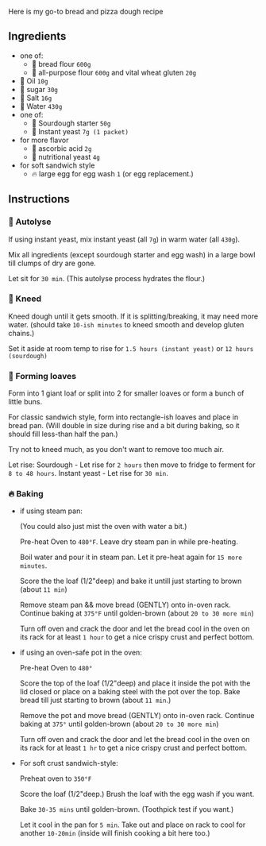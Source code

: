 Here is my go-to bread and pizza dough recipe

## Ingredients

- one of:
  - 🥣 bread flour `600g`
  - 🥣 all-purpose flour `600g` and vital wheat gluten `20g`
- 🥣 Oil `10g`
- 🥣 sugar `30g`
- 🥣 Salt `16g`
- 🥣 Water `430g`
- one of:
  - 👐 Sourdough starter `50g`
  - 🥣 Instant yeast `7g (1 packet)`
- for more flavor
  - 🥣 ascorbic acid `2g`
  - 🥣 nutritional yeast `4g`
- for soft sandwich style
  - 🔥 large egg for egg wash `1` (or egg replacement.)

## Instructions

### 🥣 Autolyse

If using instant yeast, mix instant yeast (all `7g`) in warm water (all `430g`).

Mix all ingredients (except sourdough starter and egg wash) in a large bowl till clumps of dry are gone.

Let sit for `30 min`. (This autolyse process hydrates the flour.)

### 👐 Kneed

Kneed dough until it gets smooth. If it is splitting/breaking, it may need more water. (should take `10-ish minutes` to kneed smooth and develop gluten chains.)

Set it aside at room temp to rise for `1.5 hours (instant yeast)` or `12 hours (sourdough)`

### 🍞 Forming loaves

Form into 1 giant loaf  or  split into 2 for smaller loaves  or  form a bunch of little buns.

For classic sandwich style, form into rectangle-ish loaves and place in bread pan. (Will double in size during rise and a bit during baking, so it should fill less-than half the pan.)

Try not to kneed much, as you don't want to remove too much air.

Let rise:
  Sourdough - Let rise for `2 hours` then move to fridge to ferment for `8 to 48 hours`.
  Instant yeast - Let rise for `30 min`.

### 🔥 Baking

- if using steam pan:
    
    (You could also just mist the oven with water a bit.)

    Pre-heat Oven to `480°F`.  Leave dry steam pan in while pre-heating.

    Boil water and pour it in steam pan. Let it pre-heat again for `15 more minutes`.

    Score the the loaf (1/2"deep) and bake it untill just starting to brown (about `11 min`)

    Remove steam pan && move bread (GENTLY) onto in-oven rack.
    Continue baking at `375°F` until golden-brown (about `20 to 30 more min`)

    Turn off oven and crack the door and let the bread cool in the oven on its rack for at least `1 hour` to get a nice crispy crust and perfect bottom.

- if using an oven-safe pot in the oven:

    Pre-heat Oven to `480°`

    Score the top of the loaf (1/2"deep) and place it inside the pot with the lid closed or place on a baking steel with the pot over the top. Bake bread till just starting to brown (about `11 min`.)

    Remove the pot and move bread (GENTLY) onto in-oven rack.
    Continue baking at `375°` until golden-brown (about `20 to 30 more min`)

    Turn off oven and crack the door and let the bread cool in the oven on its rack for at least `1 hr` to get a nice crispy crust and perfect bottom.

- For soft crust sandwich-style:

    Preheat oven to `350°F`

    Score the loaf (1/2"deep.)  Brush the loaf with the egg wash if you want.

    Bake `30-35 mins` until golden-brown. (Toothpick test if you want.)

    Let it cool in the pan for `5 min`. Take out and place on rack to cool for another `10-20min` (inside will finish cooking a bit here too.)
